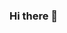 ### Hi there 👋

<!--
**Con2802/Con2802** is a ✨ _special_ ✨ repository because its `README.md` (this file) appears on your GitHub profile.

Here are some ideas to get you started:

- 🔭 I’m currently working on shellscript, python, go, c, c++
- 🌱 I’m currently learning shellscript, python, go, c, c++
- 👯 I’m looking to collaborate on shellscript
- 🤔 I’m looking for help with shellscript, python, go, c, c++
- 💬 Ask me about shellscript
- 📫 How to reach me: github
- 😄 Pronouns: ...
- ⚡ Fun fact: No
-->
